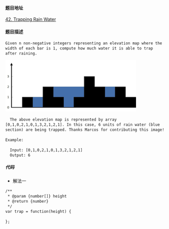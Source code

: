 #### 题目地址
[42. Trapping Rain Water](https://leetcode.com/problems/trapping-rain-water/)
#### 题目描述
```
Given n non-negative integers representing an elevation map where the width of each bar is 1, compute how much water it is able to trap after raining.

```
![1](../../assets/array/2020-09-16/hard_1.png)
```
  The above elevation map is represented by array [0,1,0,2,1,0,1,3,2,1,2,1]. In this case, 6 units of rain water (blue section) are being trapped. Thanks Marcos for contributing this image!

Example:

  Input: [0,1,0,2,1,0,1,3,2,1,2,1]
  Output: 6
```

##### 代码

- 解法一
```
/**
 * @param {number[]} height
 * @return {number}
 */
var trap = function(height) {
    
};
```
